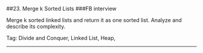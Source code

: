 ##23. Merge k Sorted Lists 
###FB interview

Merge k sorted linked lists and return it as one sorted list. Analyze and describe its complexity.

Tag: Divide and Conquer,  Linked List, Heap, 

---

